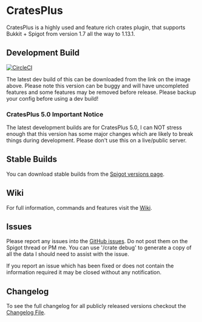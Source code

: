 CratesPlus
=====================

CratesPlus is a highly used and feature rich crates plugin, that supports Bukkit + Spigot from version 1.7 all the way to 1.13.1.

## Development Build
[![CircleCI](https://circleci.com/gh/ConnorLinfoot/CratesPlus/tree/master.svg?style=svg)](https://api.connorlinfoot.com/v1/ci/artifact/CratesPlus/latest/download)

The latest dev build of this can be downloaded from the link on the image above. Please note this version can be buggy and will have uncompleted features and some features may be removed before release. Please backup your config before using a dev build!

### CratesPlus 5.0 Important Notice

The latest development builds are for CratesPlus 5.0, I can NOT stress enough that this version has some major changes which are likely to break things during development. Please don't use this on a live/public server.

## Stable Builds
You can download stable builds from the [Spigot versions page](https://www.spigotmc.org/resources/cratesplus-custom-crates-free.5018/history).

## Wiki
For full information, commands and features visit the [Wiki](https://github.com/ConnorLinfoot/CratesPlus/wiki).

## Issues
Please report any issues into the [GitHub issues](https://github.com/ConnorLinfoot/CratesPlus/issues). Do not post them on the Spigot thread or PM me.
You can use '/crate debug' to generate a copy of all the data I should need to assist with the issue.

If you report an issue which has been fixed or does not contain the information required it may be closed without any notification.


## Changelog
To see the full changelog for all publicly released versions checkout the [Changelog File](https://github.com/ConnorLinfoot/CratesPlus/blob/master/Changelog.md).
